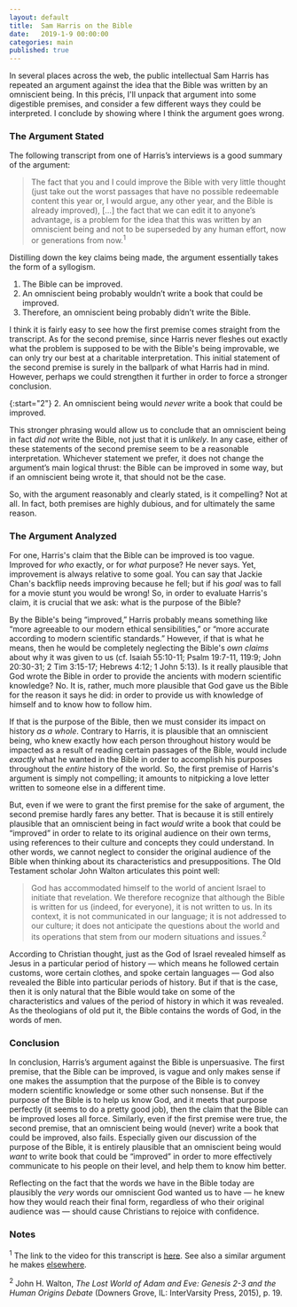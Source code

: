 ```yaml
---
layout: default
title:  Sam Harris on the Bible
date:   2019-1-9 00:00:00
categories: main
published: true
---
```


In several places across the web, the public intellectual Sam Harris has repeated an argument against the idea that the Bible was written by an omniscient being. In this précis, I'll unpack that argument into some digestible premises, and consider a few different ways they could be interpreted. I conclude by showing where I think the argument goes wrong.

### The Argument Stated
The following transcript from one of Harris’s interviews is a good summary of the argument:

> The fact that you and I could improve the Bible with very little thought (just take out the worst passages that have no possible redeemable content this year or, I would argue, any other year, and the Bible is already improved), […] the fact that we can edit it to anyone’s advantage, is a problem for the idea that this was written by an omniscient being and not to be superseded by any human effort, now or generations from now.<sup>1</sup>

Distilling down the key claims being made, the argument essentially takes the form of a syllogism.

1. The Bible can be improved.
2. An omniscient being probably wouldn’t write a book that could be improved.
3. Therefore, an omniscient being probably didn’t write the Bible.

I think it is fairly easy to see how the first premise comes straight from the transcript. As for the second premise, since Harris never fleshes out exactly what the problem is supposed to be with the Bible's being improvable, we can only try our best at a charitable interpretation. This initial statement of the second premise is surely in the ballpark of what Harris had in mind. However, perhaps we could strengthen it further in order to force a stronger conclusion.

{:start="2"}
2. An omniscient being would *never* write a book that could be improved.

This stronger phrasing would allow us to conclude that an omniscient being in fact *did not* write the Bible, not just that it is *unlikely*. In any case, either of these statements of the second premise seem to be a reasonable interpretation. Whichever statement we prefer, it does not change the argument’s main logical thrust: the Bible can be improved in some way, but if an omniscient being wrote it, that should not be the case.

So, with the argument reasonably and clearly stated, is it compelling? Not at all. In fact, both premises are highly dubious, and for ultimately the same reason.

### The Argument Analyzed
For one, Harris's claim that the Bible can be improved is too vague. Improved for *who* exactly, or for *what* purpose? He never says. Yet, improvement is always relative to some goal. You can say that Jackie Chan's backflip needs improving because he fell; but if his *goal* was to fall for a movie stunt you would be wrong! So, in order to evaluate Harris's claim, it is crucial that we ask: what is the purpose of the Bible?

By the Bible's being “improved,” Harris probably means something like “more agreeable to our modern ethical sensibilities,” or “more accurate according to modern scientific standards.” However, if that is what he means, then he would be completely neglecting the Bible's *own claims* about why it was given to us (cf. Isaiah 55:10-11; Psalm 19:7-11, 119:9; John 20:30-31; 2 Tim 3:15-17; Hebrews 4:12; 1 John 5:13). Is it really plausible that God wrote the Bible in order to provide the ancients with modern scientific knowledge? No. It is, rather, much more plausible that God gave us the Bible for the reason it says he did: in order to provide us with knowledge of himself and to know how to follow him.

If that is the purpose of the Bible, then we must consider its impact on history *as a whole*. Contrary to Harris, it is plausible that an omniscient being, who knew exactly how each person throughout history would be impacted as a result of reading certain passages of the Bible, would include *exactly* what he wanted in the Bible in order to accomplish his purposes throughout the *entire* history of the world. So, the first premise of Harris's argument is simply not compelling; it amounts to nitpicking a love letter written to someone else in a different time.

But, even if we were to grant the first premise for the sake of argument, the second premise hardly fares any better. That is because it is still entirely plausible that an omniscient being in fact *would* write a book that could be “improved” in order to relate to its original audience on their own terms, using references to their culture and concepts they could understand. In other words, we cannot neglect to consider the original audience of the Bible when thinking about its characteristics and presuppositions. The Old Testament scholar John Walton articulates this point well:

> God has accommodated himself to the world of ancient Israel to initiate that revelation. We therefore recognize that although the Bible is written for us (indeed, for everyone), it is not written to us. In its context, it is not communicated in our language; it is not addressed to our culture; it does not anticipate the questions about the world and its operations that stem from our modern situations and issues.<sup>2</sup>

According to Christian thought, just as the God of Israel revealed himself as Jesus in a particular period of history — which means he followed certain customs, wore certain clothes, and spoke certain languages — God also revealed the Bible into particular periods of history. But if that is the case, then it is only natural that the Bible would take on some of the characteristics and values of the period of history in which it was revealed. As the theologians of old put it, the Bible contains the words of God, in the words of men.

### Conclusion
In conclusion, Harris’s argument against the Bible is unpersuasive. The first premise, that the Bible can be improved, is vague and only makes sense if one makes the assumption that the purpose of the Bible is to convey modern scientific knowledge or some other such nonsense. But if the purpose of the Bible is to help us know God, and it meets that purpose perfectly (it seems to do a pretty good job), then the claim that the Bible can be improved loses all force. Similarly, even if the first premise were true, the second premise, that an omniscient being would (never) write a book that could be improved, also fails. Especially given our discussion of the purpose of the Bible, it is entirely plausible that an omniscient being would *want* to write book that could be “improved” in order to more effectively communicate to his people on their level, and help them to know him better.

Reflecting on the fact that the words we have in the Bible today are plausibly the *very* words our omniscient God wanted us to have — he knew how they would reach their final form, regardless of who their original audience was — should cause Christians to rejoice with confidence.

### Notes
<sup>1</sup> The link to the video for this transcript is [here](https://youtu.be/bdUC8nRVyYY?t=1962). See also a similar argument he makes [elsewhere](https://www.youtube.com/watch?v=8zV3vIXZ-1Y).

<sup>2</sup> John H. Walton, *The Lost World of Adam and Eve: Genesis 2-3 and the Human Origins Debate* (Downers Grove, IL: InterVarsity Press, 2015), p. 19.

